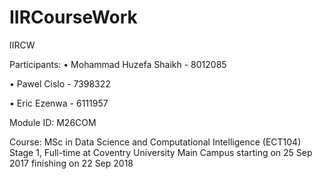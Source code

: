 # IIRCourseWork
IIRCW

Participants:
• Mohammad Huzefa Shaikh - 8012085

• Pawel Cislo - 7398322

• Eric Ezenwa - 6111957


Module ID: M26COM

Course: MSc in Data Science and Computational Intelligence (ECT104) Stage 1, Full-time at Coventry University Main Campus starting on 25 Sep 2017 finishing on 22 Sep 2018
